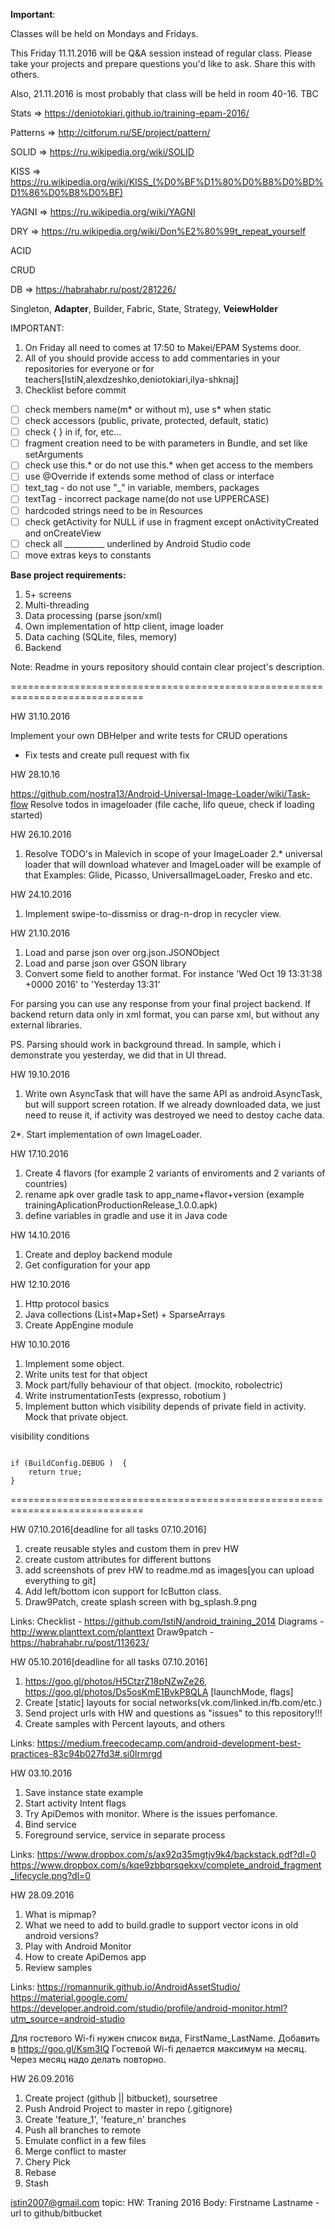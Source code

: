<b>Important</b>: 

Classes will be held on Mondays and Fridays.

This Friday 11.11.2016 will be Q&A session instead of regular class. Please take your projects and prepare questions you'd like to ask. Share this with others.

Also, 21.11.2016 is most probably that class will be held in room 40-16. TBC

Stats => https://deniotokiari.github.io/training-epam-2016/

Patterns => http://citforum.ru/SE/project/pattern/

SOLID => https://ru.wikipedia.org/wiki/SOLID

KISS => https://ru.wikipedia.org/wiki/KISS_(%D0%BF%D1%80%D0%B8%D0%BD%D1%86%D0%B8%D0%BF)

YAGNI => https://ru.wikipedia.org/wiki/YAGNI

DRY => https://ru.wikipedia.org/wiki/Don%E2%80%99t_repeat_yourself

ACID

CRUD

DB => https://habrahabr.ru/post/281226/

Singleton, **Adapter**, Builder, Fabric, State, Strategy, **VeiewHolder**

IMPORTANT:

1. On Friday all need to comes at 17:50 to Makei/EPAM Systems door.
2. All of you should provide access to add commentaries in your repositories for everyone or for teachers[IstiN,alexdzeshko,deniotokiari,ilya-shknaj]
3. Checklist before commit

* [ ] check members name(m* or without m), use s* when static
* [ ] check accessors (public, private, protected, default, static)
* [ ] check { } in if, for, etc...
* [ ] fragment creation need to be with parameters in Bundle, and set like setArguments
* [ ] check use this.* or do not use this.* when get access to the members
* [ ] use @Override if extends some method of class or interface
* [ ] text_tag - do not use "_" in variable, members, packages
* [ ] textTag - incorrect package name(do not use UPPERCASE)
* [ ] hardcoded strings need to be in Resources
* [ ] check getActivity for NULL if use in fragment except onActivityCreated and onCreateView
* [ ] check all __________ underlined by Android Studio code
* [ ] move extras keys to constants

<b>Base project requirements:</b>

1. 5+ screens
2. Multi-threading
3. Data processing (parse json/xml)
4. Own implementation of http client, image loader
5. Data caching (SQLite, files, memory)
6. Backend

Note: Readme in yours repository should contain clear project's description.

=============================================================================

HW 31.10.2016

Implement your own DBHelper and write tests for CRUD operations
* Fix tests and create pull request with fix

HW 28.10.16

https://github.com/nostra13/Android-Universal-Image-Loader/wiki/Task-flow
Resolve todos in imageloader (file cache, lifo queue, check if loading started)

HW 26.10.2016

1. Resolve TODO's in Malevich in scope of your ImageLoader
2.* universal loader that will download whatever and ImageLoader will be example of that
Examples: Glide, Picasso, UniversalImageLoader, Fresko and etc.



HW 24.10.2016

1. Implement swipe-to-dissmiss or drag-n-drop in recycler view.

HW 21.10.2016

1. Load and parse json over org.json.JSONObject
2. Load and parse json over GSON library
3. Convert some field to another format. For instance 'Wed Oct 19 13:31:38 +0000 2016' to 'Yesterday 13:31'

For parsing you can use any response from your final project backend.
If backend return data only in xml format, you can parse xml, but without any external libraries.

PS. Parsing should work in background thread. In sample, which i demonstrate you yesterday, we did that in UI thread.

HW 19.10.2016

1. Write own AsyncTask that will have the same API as android.AsyncTask, but will support screen rotation.
    If we already downloaded data, we just need to reuse it, if activity was destroyed we need to destoy cache data.

2*. Start implementation of own ImageLoader.



HW 17.10.2016

1. Create 4 flavors (for example 2 variants of enviroments and 2 variants of countries)
2. rename apk over gradle task to app_name+flavor+version (example trainingAplicationProductionRelease_1.0.0.apk)
3. define variables in gradle and use it in Java code


</hr>
HW 14.10.2016

1. Create and deploy backend module
2. Get configuration for your app

HW 12.10.2016

1. Http protocol basics
2. Java collections (List+Map+Set) + SparseArrays
3. Create AppEngine module


HW 10.10.2016

1. Implement some object.
2. Write units test for that object
3. Mock part/fully behaviour of that object. (mockito, robolectric)
4. Write instrumentationTests (expresso, robotium )
5. Implement button which visibility depends of private field in activity. Mock that private object.

visibility conditions

<code>
if (BuildConfig.DEBUG )  {
    return true;
}
</code>

=============================================================================


HW 07.10.2016[deadline for all tasks 07.10.2016]

1. create reusable styles and custom them in prev HW
2. create custom attributes for different buttons
3. add screenshots of prev HW to readme.md as images[you can upload everything to git]
4. Add left/bottom icon support for IcButton class.
5. Draw9Patch, create splash screen with bg_splash.9.png

Links:
Checklist - https://github.com/IstiN/android_training_2014
Diagrams - http://www.planttext.com/planttext
Draw9patch - https://habrahabr.ru/post/113623/

HW 05.10.2016[deadline for all tasks 07.10.2016]

1. https://goo.gl/photos/H5CtzrZ18pNZwZe26, https://goo.gl/photos/Ds5osKmE1BvkP8QLA [launchMode, flags]
2. Create [static] layouts for social networks(vk.com/linked.in/fb.com/etc.)
3. Send project urls with HW and questions as "issues" to this repository!!!
4. Create samples with Percent layouts, and others

Links:
https://medium.freecodecamp.com/android-development-best-practices-83c94b027fd3#.si0lrmrgd

HW 03.10.2016

1. Save instance state example
2. Start activity Intent flags
3. Try ApiDemos with monitor. Where is the issues perfomance.
4. Bind service
5. Foreground service, service in separate process

Links:
https://www.dropbox.com/s/ax92q35mgtjv9k4/backstack.pdf?dl=0
https://www.dropbox.com/s/kqe9zbbqrsqekxv/complete_android_fragment_lifecycle.png?dl=0

HW 28.09.2016

1. What is mipmap?
2. What we need to add to build.gradle to support vector icons in old android versions?
3. Play with Android Monitor
4. How to create ApiDemos app
5. Review samples

Links:
https://romannurik.github.io/AndroidAssetStudio/
https://material.google.com/
https://developer.android.com/studio/profile/android-monitor.html?utm_source=android-studio


Для гостевого Wi-fi нужен список вида, FirstName_LastName. Добавить в https://goo.gl/Ksm3IQ
Гостевой Wi-fi делается максимум на месяц. Через месяц надо делать повторно.

HW 26.09.2016

1. Create project (github || bitbucket), soursetree
2. Push Android Project to master in repo (.gitignore)
3. Create 'feature_1', 'feature_n' branches
4. Push all branches to remote
5. Emulate conflict in a few files
6. Merge conflict to master
7. Chery Pick
8. Rebase
9. Stash

istin2007@gmail.com
topic: HW: Traning 2016
Body: Firstname Lastname - url to github/bitbucket
